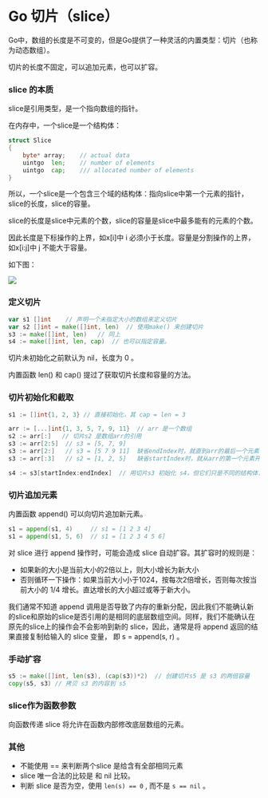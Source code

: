 # Go 切片（slice）

Go中，数组的长度是不可变的，但是Go提供了一种灵活的内置类型：切片（也称为动态数组）。

切片的长度不固定，可以追加元素，也可以扩容。



### slice 的本质

slice是引用类型，是一个指向数组的指针。

在内存中，一个slice是一个结构体：

```go
struct Slice
{
    byte* array;    // actual data
    uintgo  len;    // number of elements
    uintgo  cap;    /// allocated number of elements
}
```

所以，一个slice是一个包含三个域的结构体：指向slice中第一个元素的指针，slice的长度，slice的容量。

slice的长度是slice中元素的个数，slice的容量是slice中最多能有的元素的个数。

因此长度是下标操作的上界，如x[i]中 i 必须小于长度。容量是分割操作的上界，如x[i:j]中 j 不能大于容量。

如下图：

![](E:\articles\sucai\slice.png)



### 定义切片

```go
var s1 []int    // 声明一个未指定大小的数组来定义切片
var s2 []int = make([]int, len)  // 使用make() 来创建切片
s3 := make([]int, len)   // 同上
s4 := make([]int, len, cap)  // 也可以指定容量。
```

切片未初始化之前默认为 nil，长度为 0 。

内置函数 len() 和 cap() 提过了获取切片长度和容量的方法。



### 切片初始化和截取

```go
s1 := []int{1, 2, 3} // 直接初始化，其 cap = len = 3

arr := [...]int{1, 3, 5, 7, 9, 11}  // arr 是一个数组
s2 := arr[:]   // 切片s2 是数组arr的引用
s3 := arr[2:5]  // s3 = [5, 7, 9]
s3 := arr[2:]   // s3 = [5 7 9 11]  缺省endIndex时，就直到arr的最后一个元素
s3 := arr[:3]   // s2 = [1, 2, 5]   缺省startIndex时，就从arr的第一个元素开始

s4 := s3[startIndex:endIndex]  // 用切片s3 初始化 s4，但它们只是不同的结构体，指向了同一片内存区，共享底层数据
```



### 切片追加元素

内置函数 append() 可以向切片追加新元素。

```go
s1 = append(s1, 4)     // s1 = [1 2 3 4]
s1 = append(s1, 5, 6)  // s1 = [1 2 3 4 5 6]

```

对 slice 进行 append 操作时，可能会造成 slice 自动扩容。其扩容时的规则是：

- 如果新的大小是当前大小的2倍以上，则大小增长为新大小
- 否则循环一下操作：如果当前大小小于1024，按每次2倍增长，否则每次按当前大小的 1/4 增长。直达增长的大小超过或等于新大小。

我们通常不知道 append 调用是否导致了内存的重新分配，因此我们不能确认新的slice和原始的slice是否引用的是相同的底层数组空间。同样，我们不能确认在原先的slice上的操作会不会影响到新的 slice，因此，通常是将 append 返回的结果直接复制给输入的 slice 变量， 即  s = append(s, r) 。



### 手动扩容

```go
s5 := make([]int, len(s3), (cap(s3))*2)  // 创建切片s5 是 s3 的两倍容量
copy(s5, s3) // 拷贝 s3 的内容到 s5
```



### slice作为函数参数

向函数传递 slice 将允许在函数内部修改底层数组的元素。



### 其他

- 不能使用 == 来判断两个slice 是给含有全部相同元素
- slice 唯一合法的比较是 和 nil 比较。
- 判断 slice 是否为空，使用  `len(s) == 0` , 而不是 `s == nil` 。